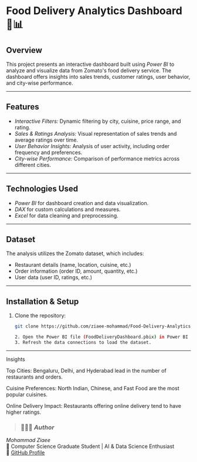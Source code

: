 # Food Delivery Analytics Dashboard 🍔📊

## Overview
This project presents an interactive dashboard built using *Power BI* to analyze and visualize data from Zomato's food delivery service. The dashboard offers insights into sales trends, customer ratings, user behavior, and city-wise performance.

---

## Features
- *Interactive Filters:* Dynamic filtering by city, cuisine, price range, and rating.
- *Sales & Ratings Analysis:* Visual representation of sales trends and average ratings over time.
- *User Behavior Insights:* Analysis of user activity, including order frequency and preferences.
- *City-wise Performance:* Comparison of performance metrics across different cities.

---

## Technologies Used
- *Power BI* for dashboard creation and data visualization.
- *DAX* for custom calculations and measures.
- *Excel* for data cleaning and preprocessing.

---

## Dataset
The analysis utilizes the Zomato dataset, which includes:
- Restaurant details (name, location, cuisine, etc.)
- Order information (order ID, amount, quantity, etc.)
- User data (user ID, ratings, etc.)

---

## Installation & Setup
1. Clone the repository:
   ```bash
   git clone https://github.com/ziaee-mohammad/Food-Delivery-Analytics.git

   2. Open the Power BI file (FoodDeliveryDashboard.pbix) in Power BI Desktop.
   3. Refresh the data connections to load the dataset.


---

Insights

Top Cities: Bengaluru, Delhi, and Hyderabad lead in the number of restaurants and orders.

Cuisine Preferences: North Indian, Chinese, and Fast Food are the most popular cuisines.

Online Delivery Impact: Restaurants offering online delivery tend to have higher ratings.

> ### 👨🏻‍💻 *Author*
*Mohammad Ziaee*  
📍 Computer Science Graduate Student | AI & Data Science Enthusiast  
🔗 [GitHub Profile](https://github.com/ziaee-mohammad)



